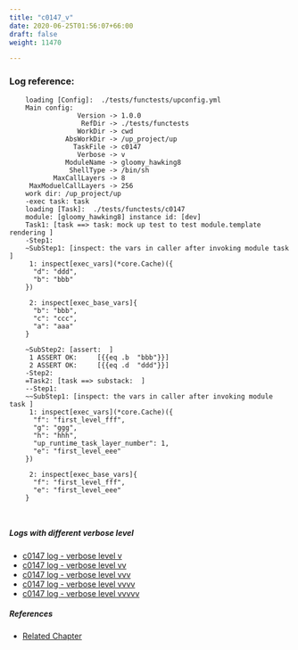 ```yaml
---
title: "c0147_v"
date: 2020-06-25T01:56:07+66:00
draft: false
weight: 11470

---
```


### Log reference: <no value>

```
    loading [Config]:  ./tests/functests/upconfig.yml
    Main config:
                 Version -> 1.0.0
                  RefDir -> ./tests/functests
                 WorkDir -> cwd
              AbsWorkDir -> /up_project/up
                TaskFile -> c0147
                 Verbose -> v
              ModuleName -> gloomy_hawking8
               ShellType -> /bin/sh
           MaxCallLayers -> 8
     MaxModuelCallLayers -> 256
    work dir: /up_project/up
    -exec task: task
    loading [Task]:  ./tests/functests/c0147
    module: [gloomy_hawking8] instance id: [dev]
    Task1: [task ==> task: mock up test to test module.template rendering ]
    -Step1:
    ~SubStep1: [inspect: the vars in caller after invoking module task ]
     1: inspect[exec_vars](*core.Cache)({
      "d": "ddd",
      "b": "bbb"
    })
    
     2: inspect[exec_base_vars]{
      "b": "bbb",
      "c": "ccc",
      "a": "aaa"
    }
    
    ~SubStep2: [assert:  ]
     1 ASSERT OK:     [{{eq .b  "bbb"}}]
     2 ASSERT OK:     [{{eq .d  "ddd"}}]
    -Step2:
    =Task2: [task ==> substack:  ]
    --Step1:
    ~~SubStep1: [inspect: the vars in caller after invoking module task ]
     1: inspect[exec_vars](*core.Cache)({
      "f": "first_level_fff",
      "g": "ggg",
      "h": "hhh",
      "up_runtime_task_layer_number": 1,
      "e": "first_level_eee"
    })
    
     2: inspect[exec_base_vars]{
      "f": "first_level_fff",
      "e": "first_level_eee"
    }
    
    
```

##### Logs with different verbose level
* [c0147 log - verbose level v](../../logs/c0147_v)
* [c0147 log - verbose level vv](../../logs/c0147_vv)
* [c0147 log - verbose level vvv](../../logs/c0147_vvv)
* [c0147 log - verbose level vvvv](../../logs/c0147_vvvv)
* [c0147 log - verbose level vvvvv](../../logs/c0147_vvvvv)

##### References
* [Related Chapter](../../vars/c0147)
